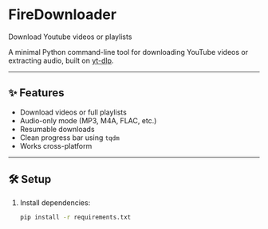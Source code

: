# FireDownloader
Download Youtube videos or playlists

A minimal Python command-line tool for downloading YouTube videos or extracting audio, built on [yt-dlp](https://github.com/yt-dlp/yt-dlp).

---

## ✨ Features
- Download videos or full playlists  
- Audio-only mode (MP3, M4A, FLAC, etc.)  
- Resumable downloads  
- Clean progress bar using `tqdm`  
- Works cross-platform  

---

## 🛠️ Setup

1. Install dependencies:
   ```bash
   pip install -r requirements.txt
